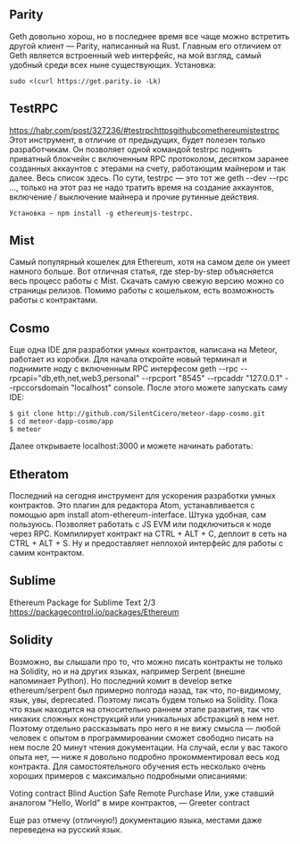 ## Parity

Geth довольно хорош, но в последнее время все чаще можно встретить другой клиент — Parity, написанный на Rust. Главным его отличием от Geth является встроенный web интерфейс, на мой взгляд, самый удобный среди всех ныне существующих. Установка:
```
sudo <(curl https://get.parity.io -Lk)   
```


## TestRPC
https://habr.com/post/327236/#testrpchttpsgithubcomethereumjstestrpc
Этот инструмент, в отличие от предыдущих, будет полезен только разработчикам. Он позволяет одной командой testrpc поднять приватный блокчейн с включенным RPC протоколом, десятком заранее созданных аккаунтов с этерами на счету, работающим майнером и так далее. Весь список здесь. По сути, testrpc — это тот же geth --dev --rpc ..., только на этот раз не надо тратить время на создание аккаунтов, включение / выключение майнера и прочие рутинные действия.
```
Установка — npm install -g ethereumjs-testrpc.
```

## Mist
Самый популярный кошелек для Ethereum, хотя на самом деле он умеет намного больше. Вот отличная статья, где step-by-step объясняется весь процесс работы с Mist. Скачать самую свежую версию можно со страницы релизов. Помимо работы с кошельком, есть возможность работы с контрактами.


## Cosmo
Еще одна IDE для разработки умных контрактов, написана на Meteor, работает из коробки. Для начала откройте новый терминал и поднимите ноду с включенным RPC интерфесом geth --rpc --rpcapi="db,eth,net,web3,personal" --rpcport "8545" --rpcaddr "127.0.0.1" --rpccorsdomain "localhost" console. После этого можете запускать саму IDE:

```
$ git clone http://github.com/SilentCicero/meteor-dapp-cosmo.git
$ cd meteor-dapp-cosmo/app
$ meteor
```

Далее открываете localhost:3000 и можете начинать работать:

## Etheratom
Последний на сегодня инструмент для ускорения разработки умных контрактов. Это плагин для редактора Atom, устанавливается с помощью apm install atom-ethereum-interface. Штука удобная, сам пользуюсь. Позволяет работать c JS EVM или подключиться к ноде через RPC. Компилирует контракт на CTRL + ALT + C, деплоит в сеть на CTRL + ALT + S. Ну и предоставляет неплохой интерфейс для работы с самим контрактом.


## Sublime
Ethereum Package for Sublime Text 2/3
https://packagecontrol.io/packages/Ethereum

## Solidity
Возможно, вы слышали про то, что можно писать контракты не только на Solidity, но и на других языках, например Serpent (внешне напоминает Python). Но последний комит в develop ветке ethereum/serpent был примерно полгода назад, так что, по-видимому, язык, увы, deprecated.
Поэтому писать будем только на Solidity. Пока что язык находится на относительно раннем этапе развития, так что никаких сложных конструкций или уникальных абстракций в нем нет. Поэтому отдельно рассказывать про него я не вижу смысла — любой человек с опытом в программировании сможет свободно писать на нем после 20 минут чтения документации. На случай, если у вас такого опыта нет, — ниже я довольно подробно прокомментировал весь код контракта.
Для самостоятельного обучения есть несколько очень хороших примеров с максимально подробными описаниями:


Voting contract
Blind Auction
Safe Remote Purchase
Или, уже ставший аналогом "Hello, World" в мире контрактов, — Greeter contract

Еще раз отмечу (отличную!) документацию языка, местами даже переведена на русский язык.




